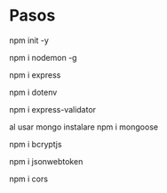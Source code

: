 # Pasos
npm init -y

npm i nodemon -g    

npm i express

 npm i dotenv

  npm i express-validator

  al usar mongo instalare npm i mongoose

  npm i bcryptjs

  npm i jsonwebtoken

  npm i cors